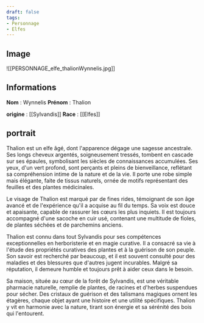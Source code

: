 ```yaml
---
draft: false
tags:
- Personnage
- Elfes
---
```


## Image

![[PERSONNAGE_elfe_thalionWynnelis.jpg]]

## Informations
**Nom** : Wynnelis
**Prénom** : Thalion

**origine** : [[Sylvandis]]
**Race** : [[Elfes]]

## portrait

Thalion est un elfe âgé, dont l'apparence dégage une sagesse ancestrale. Ses longs cheveux argentés, soigneusement tressés, tombent en cascade sur ses épaules, symbolisant les siècles de connaissances accumulées. Ses yeux, d'un vert profond, sont perçants et pleins de bienveillance, reflétant sa compréhension intime de la nature et de la vie. Il porte une robe simple mais élégante, faite de tissus naturels, ornée de motifs représentant des feuilles et des plantes médicinales.

Le visage de Thalion est marqué par de fines rides, témoignant de son âge avancé et de l'expérience qu'il a acquise au fil du temps. Sa voix est douce et apaisante, capable de rassurer les cœurs les plus inquiets. Il est toujours accompagné d'une sacoche en cuir usé, contenant une multitude de fioles, de plantes séchées et de parchemins anciens.

Thalion est connu dans tout Sylvandis pour ses compétences exceptionnelles en herboristerie et en magie curative. Il a consacré sa vie à l'étude des propriétés curatives des plantes et à la guérison de son peuple. Son savoir est recherché par beaucoup, et il est souvent consulté pour des maladies et des blessures que d'autres jugent incurables. Malgré sa réputation, il demeure humble et toujours prêt à aider ceux dans le besoin.

Sa maison, située au cœur de la forêt de Sylvandis, est une véritable pharmacie naturelle, remplie de plantes, de racines et d'herbes suspendues pour sécher. Des cristaux de guérison et des talismans magiques ornent les étagères, chaque objet ayant une histoire et une utilité spécifiques. Thalion y vit en harmonie avec la nature, tirant son énergie et sa sérénité des bois qui l'entourent.